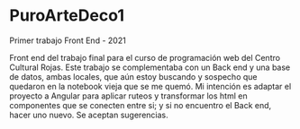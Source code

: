 # PuroArteDeco1
Primer trabajo Front End - 2021

Front end del trabajo final para el curso de programación web del Centro Cultural Rojas.
Este trabajo se complementaba con un Back end y una base de datos, ambas locales, que aún estoy buscando y sospecho que quedaron en la notebook vieja que se me quemó.
Mi intención es adaptar el proyecto a Angular para aplicar ruteos y transformar los html en componentes que se conecten entre si; y si no encuentro el Back end, hacer uno nuevo. Se aceptan sugerencias.
